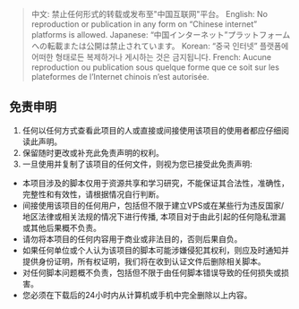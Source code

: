 > 中文: 禁止任何形式的转载或发布至"中国互联网"平台。
> English: No reproduction or publication in any form on “Chinese internet” platforms is allowed.
> Japanese: “中国インターネット”プラットフォームへの転載または公開は禁止されています。
> Korean: “중국 인터넷” 플랫폼에 어떠한 형태로든 복제하거나 게시하는 것은 금지됩니다.
> French: Aucune reproduction ou publication sous quelque forme que ce soit sur les plateformes de l’Internet chinois n’est autorisée.
 
## 免责申明
1. 任何以任何方式查看此项目的人或直接或间接使用该项目的使用者都应仔细阅读此声明。
2. 保留随时更改或补充此免责声明的权利。
3. 一旦使用并复制了该项目的任何文件，则视为您已接受此免责声明:
- 本项目涉及的脚本仅用于资源共享和学习研究，不能保证其合法性，准确性，完整性和有效性，请根据情况自行判断。
- 间接使用该项目的任何用户，包括但不限于建立VPS或在某些行为违反国家/地区法律或相关法规的情况下进行传播, 本项目对于由此引起的任何隐私泄漏或其他后果概不负责。
- 请勿将本项目的任何内容用于商业或非法目的，否则后果自负。
- 如果任何单位或个人认为该项目的脚本可能涉嫌侵犯其权利，则应及时通知并提供身份证明，所有权证明，我们将在收到认证文件后删除相关脚本。
- 对任何脚本问题概不负责，包括但不限于由任何脚本错误导致的任何损失或损害。
- 您必须在下载后的24小时内从计算机或手机中完全删除以上内容。

